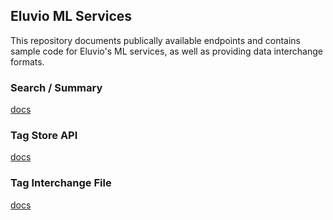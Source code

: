 ## Eluvio ML Services

This repository documents publically available endpoints and contains
sample code for Eluvio's ML services, as well as providing data
interchange formats.

### Search / Summary

[docs](docs/README.md)

### Tag Store API

[docs](tagstore/README.md)

### Tag Interchange File

[docs](docs/README.md)

